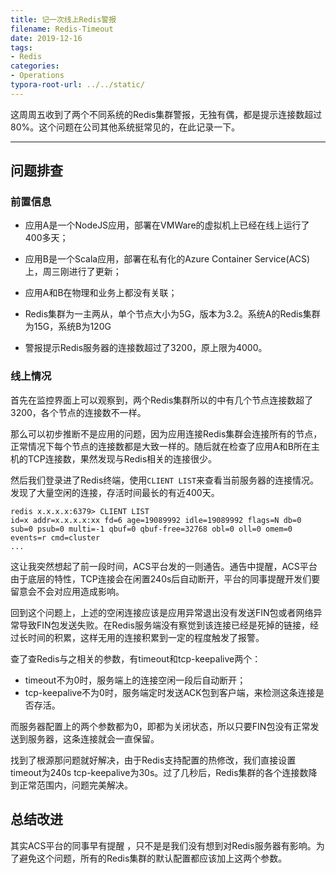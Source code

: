 ```yaml
---
title: 记一次线上Redis警报
filename: Redis-Timeout
date: 2019-12-16
tags:
- Redis
categories:
- Operations
typora-root-url: ../../static/
---
```


这周周五收到了两个不同系统的Redis集群警报，无独有偶，都是提示连接数超过80%。这个问题在公司其他系统挺常见的，在此记录一下。

<!--more-->

---

## 问题排查

### 前置信息

- 应用A是一个NodeJS应用，部署在VMWare的虚拟机上已经在线上运行了400多天；

- 应用B是一个Scala应用，部署在私有化的Azure Container Service(ACS)上，周三刚进行了更新；

- 应用A和B在物理和业务上都没有关联；

- Redis集群为一主两从，单个节点大小为5G，版本为3.2。系统A的Redis集群为15G，系统B为120G

- 警报提示Redis服务器的连接数超过了3200，原上限为4000。

### 线上情况

首先在监控界面上可以观察到，两个Redis集群所以的中有几个节点连接数超了3200，各个节点的连接数不一样。

那么可以初步推断不是应用的问题，因为应用连接Redis集群会连接所有的节点，正常情况下每个节点的连接数都是大致一样的。随后就在检查了应用A和B所在主机的TCP连接数，果然发现与Redis相关的连接很少。

然后我们登录进了Redis终端，使用`CLIENT LIST`来查看当前服务器的连接情况。发现了大量空闲的连接，存活时间最长的有近400天。

```plain
redis x.x.x.x:6379> CLIENT LIST
id=x addr=x.x.x.x:xx fd=6 age=19089992 idle=19089992 flags=N db=0 sub=0 psub=0 multi=-1 qbuf=0 qbuf-free=32768 obl=0 oll=0 omem=0 events=r cmd=cluster
...
```

这让我突然想起了前一段时间，ACS平台发的一则通告。通告中提醒，ACS平台由于底层的特性，TCP连接会在闲置240s后自动断开，平台的同事提醒开发们要留意会不会对应用造成影响。

回到这个问题上，上述的空闲连接应该是应用异常退出没有发送FIN包或者网络异常导致FIN包发送失败。在Redis服务端没有察觉到该连接已经是死掉的链接，经过长时间的积累，这样无用的连接积累到一定的程度触发了报警。

查了查Redis与之相关的参数，有timeout和tcp-keepalive两个：

- timeout不为0时，服务端上的连接空闲一段后自动断开；
- tcp-keepalive不为0时，服务端定时发送ACK包到客户端，来检测这条连接是否存活。

而服务器配置上的两个参数都为0，即都为关闭状态，所以只要FIN包没有正常发送到服务器，这条连接就会一直保留。

找到了根源那问题就好解决，由于Redis支持配置的热修改，我们直接设置timeout为240s tcp-keepalive为30s。过了几秒后，Redis集群的各个连接数降到正常范围内，问题完美解决。

## 总结改进

其实ACS平台的同事早有提醒 ，只不是是我们没有想到对Redis服务器有影响。为了避免这个问题，所有的Redis集群的默认配置都应该加上这两个参数。
